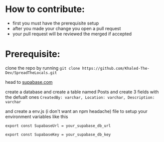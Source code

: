 # How to contribute:
* first you must have the prerequisite setup
* after you made your change you open a pull request
* your pull request will be reviewed the merged if accepted

# Prerequisite:
clone the repo by running `git clone https://github.com/Khaled-The-Dev/SpreadTheLocals.git`


head to [supabase.com](https://supabase.com)

create a database and create a table named Posts and create 3 fields with the defualt ones `CreatedBy: varchar, Location: varchar, Description: varchar`

and create a env.js (i don't want an npm headache) file to setup your environment variables like this
```
export const SupabaseUrl = your_supabase_db_url

export const SupabaseKey = your_supabase_db_key
```